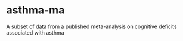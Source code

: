 # asthma-ma
A subset of data from a published meta-analysis on cognitive deficits associated with asthma
